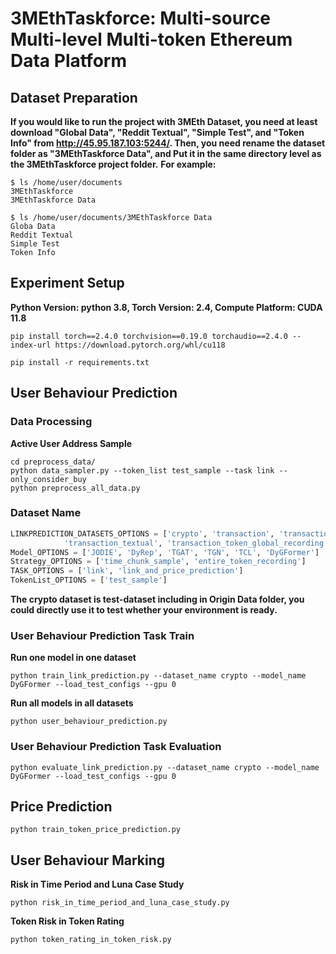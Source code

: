 # 3MEthTaskforce: Multi-source Multi-level Multi-token Ethereum Data Platform

## Dataset Preparation

**If you would like to run the project with 3MEth Dataset, you need at least download "Global Data", "Reddit Textual", "Simple Test", and "Token Info" from http://45.95.187.103:5244/. Then, you need rename the dataset folder as "3MEthTaskforce Data", and Put it in the same directory level as the 3MEthTaskforce project folder.**
**For example:**

```{bash}
$ ls /home/user/documents
3MEthTaskforce
3MEthTaskforce Data
```

```{bash}
$ ls /home/user/documents/3MEthTaskforce Data
Globa Data
Reddit Textual
Simple Test
Token Info
```


## Experiment Setup

**Python Version: python 3.8, Torch Version: 2.4, Compute Platform: CUDA 11.8**

```{bash}
pip install torch==2.4.0 torchvision==0.19.0 torchaudio==2.4.0 --index-url https://download.pytorch.org/whl/cu118
```

```{bash}
pip install -r requirements.txt
```

## User Behaviour Prediction

### Data Processing 

**Active User Address Sample**
```{bash}
cd preprocess_data/
python data_sampler.py --token_list test_sample --task link --only_consider_buy
python preprocess_all_data.py
```

### Dataset Name

```python 
LINKPREDICTION_DATASETS_OPTIONS = ['crypto', 'transaction', 'transaction_token_recording', 'transaction_global', 
            'transaction_textual', 'transaction_token_global_recording', 'transaction_token_all']
Model_OPTIONS = ['JODIE', 'DyRep', 'TGAT', 'TGN', 'TCL', 'DyGFormer']
Strategy_OPTIONS = ['time_chunk_sample', 'entire_token_recording']
TASK_OPTIONS = ['link', 'link_and_price_prediction']
TokenList_OPTIONS = ['test_sample']
```

**The crypto dataset is test-dataset including in Origin Data folder, you could directly use it to test whether your environment is ready.**

### User Behaviour Prediction Task Train

**Run one model in one dataset**
```{bash}
python train_link_prediction.py --dataset_name crypto --model_name DyGFormer --load_test_configs --gpu 0
```

**Run all models in all datasets**
```{bash}
python user_behaviour_prediction.py
```

### User Behaviour Prediction Task Evaluation

```{bash}
python evaluate_link_prediction.py --dataset_name crypto --model_name DyGFormer --load_test_configs --gpu 0
```

## Price Prediction

```{bash}
python train_token_price_prediction.py
```

## User Behaviour Marking 

**Risk in Time Period and Luna Case Study**
```{bash}
python risk_in_time_period_and_luna_case_study.py
```

**Token Risk in Token Rating**
```{bash}
python token_rating_in_token_risk.py
```

